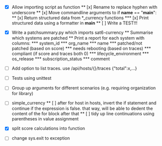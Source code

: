 
* [x] Allow importing script as function
** [x] Rename to replace hyphen with underscore
** [x] Move commandline arguments to if __name__ == "__main__":
** [x] Return structured data from *_currency functions
*** [x] Print structured data using a formatter in __main__
** [ ] Write a TEST!!!

* [x] Write a patchsummary.py which imports sat6-currency
** Summarise which systems are patched
** Print a report for each system with columns:
*** system_id
*** org_name
*** name
*** patched/not patched (based on score)
*** needs rebooting (based on traces)
*** compliant (if score and traces both 0)
*** lifecycle_environment
*** os_release
*** subscription_status
*** comment

* [ ] Add option to list traces. use /api/hosts/{}/traces {"total":x,...}

* [ ] Tests using unittest

* [ ] Group up arguments for different scenarios (e.g. requiring organization for library)

* [ ] simple_currency
** [ ] after for host in hosts, invert the if statement and continue if the expression is false. that way, will be able to dedent the content of the for block after that
** [ ] tidy up line continuations using parentheses in value assignment
* [x] split score calculations into function
* [ ] change sys.exit to exception
